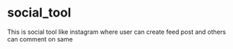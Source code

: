 # social_tool
This is social tool like instagram where user can create feed post and others can comment on same
